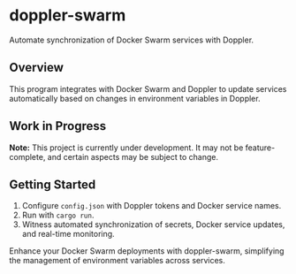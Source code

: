 # doppler-swarm

Automate synchronization of Docker Swarm services with Doppler.

## Overview

This program integrates with Docker Swarm and Doppler to update services automatically based on changes in environment variables in Doppler.

## Work in Progress

**Note:** This project is currently under development. It may not be feature-complete, and certain aspects may be subject to change.

## Getting Started

1. Configure `config.json` with Doppler tokens and Docker service names.
2. Run with `cargo run`.
3. Witness automated synchronization of secrets, Docker service updates, and real-time monitoring.

Enhance your Docker Swarm deployments with doppler-swarm, simplifying the management of environment variables across services.
